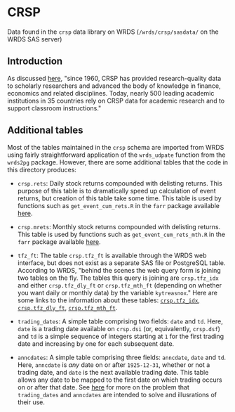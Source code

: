 # CRSP

Data found in the `crsp` data library on WRDS (`/wrds/crsp/sasdata/` on the WRDS SAS server)

## Introduction

As discussed [here](http://www.crsp.org/about-crsp), "since 1960, CRSP has provided research-quality data to scholarly researchers and advanced the body of knowledge in finance, economics and related disciplines. Today, nearly 500 leading academic institutions in 35 countries rely on CRSP data for academic research and to support classroom instructions."

## Additional tables

Most of the tables maintained in the `crsp` schema are imported from WRDS using fairly straightforward application of the `wrds_udpate` function from the `wrds2pg` package.
However, there are some additional tables that the code in this directory produces:

- `crsp.rets`: Daily stock returns compounded with delisting returns. 
This purpose of this table is to dramatically speed up calculation of event returns, but creation of this table take some time.
This table is used by functions such as `get_event_cum_rets.R` in the `farr` package available [here](https://github.com/iangow/farr/).
- `crsp.mrets`: Monthly stock returns compounded with delisting returns. 
This table is used by functions such as `get_event_cum_rets_mth.R` in the `farr` package available [here](https://github.com/iangow/farr/).
- `tfz_ft`: The table `crsp.tfz_ft` is available through the WRDS web interface, 
but does not exist as a separate SAS file or PostgreSQL table. 
According to WRDS, "behind the scenes the web query form is joining two tables on the fly. 
The tables this query is joining are `crsp.tfz_idx` and either `crsp.tfz_dly_ft` or `crsp.tfz_mth_ft` (depending on whether you want daily or monthly data) by the variable `kytreasnox`."
Here are some links to the information about these tables:
 [`crsp.tfz_idx`](https://wrds-web.wharton.upenn.edu/wrds/tools/variable.cfm?library_id=137&file_id=77140), 
[`crsp.tfz_dly_ft`](https://wrds-web.wharton.upenn.edu/wrds/tools/variable.cfm?library_id=137&file_id=77137),
[`crsp.tfz_mth_ft`](https://wrds-web.wharton.upenn.edu/wrds/tools/variable.cfm?library_id=137&file_id=77147).

- `trading_dates`: A simple table comprising two fields: `date` and `td`. 
Here, `date` is a trading date available on `crsp.dsi` (or, equivalently, `crsp.dsf`) and `td` is a simple sequence of integers starting at `1` for the first trading date and increasing by one for each subsequent date.
- `anncdates`: A simple table comprising three fields: `anncdate`, `date` and `td`. 
Here, `anncdate` is *any* date on or after `1925-12-31`, whether or not a trading date, and `date` is the next available trading date.
This table allows any date to be mapped to the first date on which trading occurs on or after that date.
See [here](http://iangow.me/far_2021/event-studies.html) for more on the problem that `trading_dates` and `anncdates` are intended to solve and illusrations of their use.
